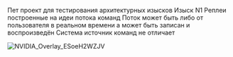 Пет проект для тестирования архитектурных изысков 
Изыск N1 Реплеи построенные на идеи потока команд
Поток может быть либо от пользователя в реальном времени а может быть записан и воспроизведён 
Система источник команд не отличает 

![NVIDIA_Overlay_ESoeH2WZJV](https://github.com/user-attachments/assets/ebcf37cb-dd2f-4676-846c-b6dcb949d234)
